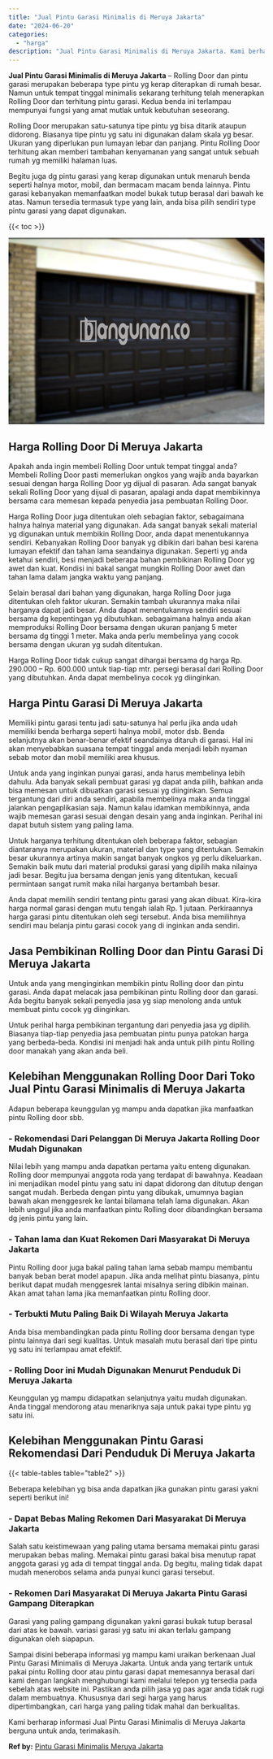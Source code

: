 ```yaml
---
title: "Jual Pintu Garasi Minimalis di Meruya Jakarta"
date: "2024-06-20"
categories: 
  - "harga"
description: "Jual Pintu Garasi Minimalis di Meruya Jakarta. Kami berharap informasi Jual Pintu Garasi Minimalis di Meruya Jakarta berguna untuk anda, terimakasih...."
---
```


**Jual Pintu Garasi Minimalis di Meruya Jakarta** – Rolling Door dan pintu garasi merupakan beberapa type pintu yg kerap diterapkan di rumah besar. Namun untuk tempat tinggal minimalis sekarang terhitung telah menerapkan Rolling Door dan terhitung pintu garasi. Kedua benda ini terlampau mempunyai fungsi yang amat mutlak untuk kebutuhan seseorang.

Rolling Door merupakan satu-satunya tipe pintu yg bisa ditarik ataupun didorong. Biasanya tipe pintu yg satu ini digunakan dalam skala yg besar. Ukuran yang diperlukan pun lumayan lebar dan panjang. Pintu Rolling Door terhitung akan memberi tambahan kenyamanan yang sangat untuk sebuah rumah yg memiliki halaman luas.

Begitu juga dg pintu garasi yang kerap digunakan untuk menaruh benda seperti halnya motor, mobil, dan bermacam macam benda lainnya. Pintu garasi kebanyakan memanfaatkan model bukak tutup berasal dari bawah ke atas. Namun tersedia termasuk type yang lain, anda bisa pilih sendiri type pintu garasi yang dapat digunakan.

{{< toc >}}

![Jual Pintu Garasi Minimalis di Meruya Jakarta](/images/pintu-garasi-65.png)

## Harga Rolling Door Di Meruya Jakarta

Apakah anda ingin membeli Rolling Door untuk tempat tinggal anda? Membeli Rolling Door pasti memerlukan ongkos yang wajib anda bayarkan sesuai dengan harga Rolling Door yg dijual di pasaran. Ada sangat banyak sekali Rolling Door yang dijual di pasaran, apalagi anda dapat membikinnya bersama cara memesan kepada penyedia jasa pembuatan Rolling Door.

Harga Rolling Door juga ditentukan oleh sebagian faktor, sebagaimana halnya halnya material yang digunakan. Ada sangat banyak sekali material yg digunakan untuk membikin Rolling Door, anda dapat menentukannya sendiri. Kebanyakan Rolling Door banyak yg dibikin dari bahan besi karena lumayan efektif dan tahan lama seandainya digunakan. Seperti yg anda ketahui sendiri, besi menjadi beberapa bahan pembikinan Rolling Door yg awet dan kuat. Kondisi ini bakal sangat mungkin Rolling Door awet dan tahan lama dalam jangka waktu yang panjang.

Selain berasal dari bahan yang digunakan, harga Rolling Door juga ditentukan oleh faktor ukuran. Semakin tambah ukurannya maka nilai harganya dapat jadi besar. Anda dapat menentukannya sendiri sesuai bersama dg kepentingan yg dibutuhkan. sebagaimana halnya anda akan memproduksi Rolling Door bersama dengan ukuran panjang 5 meter bersama dg tinggi 1 meter. Maka anda perlu membelinya yang cocok bersama dengan ukuran yg sudah ditentukan.

Harga Rolling Door tidak cukup sangat dihargai bersama dg harga Rp. 290.000 – Rp. 600.000 untuk tiap-tiap mtr. persegi berasal dari Rolling Door yang dibutuhkan. Anda dapat membelinya cocok yg diinginkan.

## Harga Pintu Garasi Di Meruya Jakarta

Memiliki pintu garasi tentu jadi satu-satunya hal perlu jika anda udah memiliki benda berharga seperti halnya mobil, motor dsb. Benda selanjutnya akan benar-benar efektif seandainya ditaruh di garasi. Hal ini akan menyebabkan suasana tempat tinggal anda menjadi lebih nyaman sebab motor dan mobil memiliki area khusus.

Untuk anda yang inginkan punyai garasi, anda harus membelinya lebih dahulu. Ada banyak sekali pembuat garasi yg dapat anda pilih, bahkan anda bisa memesan untuk dibuatkan garasi sesuai yg diinginkan. Semua tergantung dari diri anda sendiri, apabila membelinya maka anda tinggal jalankan pengaplikasian saja. Namun kalau idamkan membikinnya, anda wajib memesan garasi sesuai dengan desain yang anda inginkan. Perihal ini dapat butuh sistem yang paling lama.

Untuk harganya terhitung ditentukan oleh beberapa faktor, sebagian diantaranya merupakan ukuran, material dan type yang ditentukan. Semakin besar ukurannya artinya makin sangat banyak ongkos yg perlu dikeluarkan. Semakin baik mutu dari material produksi garasi yang dipilih maka nilainya jadi besar. Begitu jua bersama dengan jenis yang ditentukan, kecuali permintaan sangat rumit maka nilai harganya bertambah besar.

Anda dapat memilih sendiri tentang pintu garasi yang akan dibuat. Kira-kira harga normal garasi dengan mutu tengah ialah Rp. 1 jutaan. Perkiraannya harga garasi pintu ditentukan oleh segi tersebut. Anda bisa memilihnya sendiri mau belanja pintu garasi cocok yang di inginkan anda sendiri.

## Jasa Pembikinan Rolling Door dan Pintu Garasi Di Meruya Jakarta

Untuk anda yang menginginkan membikin pintu Rolling door dan pintu garasi. Anda dapat melacak jasa pembikinan pintu Rolling door dan garasi. Ada begitu banyak sekali penyedia jasa yg siap menolong anda untuk membuat pintu cocok yg diinginkan.

Untuk perihal harga pembikinan tergantung dari penyedia jasa yg dipilih. Biasanya tiap-tiap penyedia jasa pembuatan pintu punya patokan harga yang berbeda-beda. Kondisi ini menjadi hak anda untuk pilih pintu Rolling door manakah yang akan anda beli.

## Kelebihan Menggunakan Rolling Door Dari Toko Jual Pintu Garasi Minimalis di Meruya Jakarta

Adapun beberapa keunggulan yg mampu anda dapatkan jika manfaatkan pintu Rolling door sbb.

### \- Rekomendasi Dari Pelanggan Di Meruya Jakarta Rolling Door Mudah Digunakan

Nilai lebih yang mampu anda dapatkan pertama yaitu enteng digunakan. Rolling door mempunyai anggota roda yang terdapat di bawahnya. Keadaan ini menjadikan model pintu yang satu ini dapat didorong dan ditutup dengan sangat mudah. Berbeda dengan pintu yang dibukak, umumnya bagian bawah akan menggesrek ke lantai bilamana telah lama digunakan. Akan lebih unggul jika anda manfaatkan pintu Rolling door dibandingkan bersama dg jenis pintu yang lain.

### \- Tahan lama dan Kuat Rekomen Dari Masyarakat Di Meruya Jakarta

Pintu Rolling door juga bakal paling tahan lama sebab mampu membantu banyak beban berat model apapun. Jika anda melihat pintu biasanya, pintu berikut dapat mudah menggesrek lantai misalnya sering dibikin mainan. Akan amat tahan lama jika memanfaatkan pintu Rolling door.

### \- Terbukti Mutu Paling Baik Di Wilayah Meruya Jakarta

Anda bisa membandingkan pada pintu Rolling door bersama dengan type pintu lainnya dari segi kualitas. Untuk masalah mutu berasal dari tipe pintu yg satu ini terlampau amat efektif.

### \- Rolling Door ini Mudah Digunakan Menurut Penduduk Di Meruya Jakarta

Keunggulan yg mampu didapatkan selanjutnya yaitu mudah digunakan. Anda tinggal mendorong atau menariknya saja untuk pakai type pintu yg satu ini.

## Kelebihan Menggunakan Pintu Garasi Rekomendasi Dari Penduduk Di Meruya Jakarta

{{< table-tables table="table2" >}}

Beberapa kelebihan yg bisa anda dapatkan jika gunakan pintu garasi yakni seperti berikut ini!

### \- Dapat Bebas Maling Rekomen Dari Masyarakat Di Meruya Jakarta

Salah satu keistimewaan yang paling utama bersama memakai pintu garasi merupakan bebas maling. Memakai pintu garasi bakal bisa menutup rapat anggota garasi yg ada di tempat tinggal anda. Dg begitu, maling tidak dapat mudah menerobos selama anda punyai kunci garasi tersebut.

### \- Rekomen Dari Masyarakat Di Meruya Jakarta Pintu Garasi Gampang Diterapkan

Garasi yang paling gampang digunakan yakni garasi bukak tutup berasal dari atas ke bawah. variasi garasi yg satu ini akan terlalu gampang digunakan oleh siapapun.

Sampai disini beberapa informasi yg mampu kami uraikan berkenaan Jual Pintu Garasi Minimalis di Meruya Jakarta. Untuk anda yang tertarik untuk pakai pintu Rolling door atau pintu garasi dapat memesannya berasal dari kami dengan langkah menghubungi kami melalui telepon yg tersedia pada sebelah atas website ini. Pastikan anda pilih jasa yg pas agar anda tidak rugi dalam membuatnya. Khususnya dari segi harga yang harus dipertimbangkan, cari harga yang paling tidak mahal dan berkualitas.

Kami berharap informasi Jual Pintu Garasi Minimalis di Meruya Jakarta berguna untuk anda, terimakasih.

**Ref by:** [Pintu Garasi Minimalis Meruya Jakarta](https://id.wikipedia.org/wiki/Pintu)
